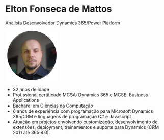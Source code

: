 # Elton Fonseca de Mattos
Analista Desenvolvedor Dynamics 365/Power Platform
 	 	 
<img src="elton.png" />
<ul>
 
<li>32 anos de idade
<li>Profissional certificado MCSA: Dynamics 365 e MCSE: Business Applications</li>
<li>Bacharel em Ciências da Computação</li>
<li>6 anos de experiência com programação para Microsoft Dynamics 365/CRM e linguagens de programação C# e Javascript</li>
<li>Atuação em projetos envolvendo customização, desenvolvimento de extensões, deployment, treinamentos e suporte para Dynamics (CRM 2011 até 365 9.0).</li>
</ul>
